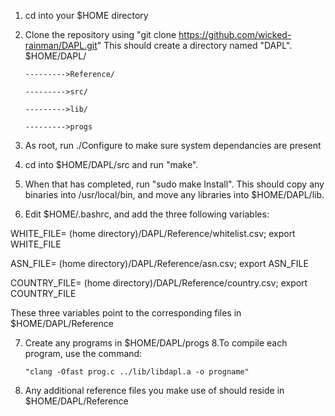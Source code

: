 1. cd into your $HOME directory
2. Clone the repository using "git clone https://github.com/wicked-rainman/DAPL.git"
This should create a directory named "DAPL".
       $HOME/DAPL/
       
       --------->Reference/
       
       --------->src/
       
       --------->lib/
       
       --------->progs
       
3. As root, run ./Configure to make sure system dependancies are present
4. cd into $HOME/DAPL/src and run "make".
5. When that has completed, run "sudo make Install". This should copy any binaries into /usr/local/bin, and move 
any libraries into $HOME/DAPL/lib.
6. Edit $HOME/.bashrc, and add the three following variables:

  WHITE_FILE= (home directory)/DAPL/Reference/whitelist.csv; export WHITE_FILE
  
  ASN_FILE= (home directory)/DAPL/Reference/asn.csv; export ASN_FILE
  
  COUNTRY_FILE= (home directory)/DAPL/Reference/country.csv; export COUNTRY_FILE
  
  These three variables point to the corresponding files in $HOME/DAPL/Reference

7. Create any programs in $HOME/DAPL/progs
8.To compile each program, use the command:

       "clang -Ofast prog.c ../lib/libdapl.a -o progname"
9. Any additional reference files you make use of should reside in $HOME/DAPL/Reference
